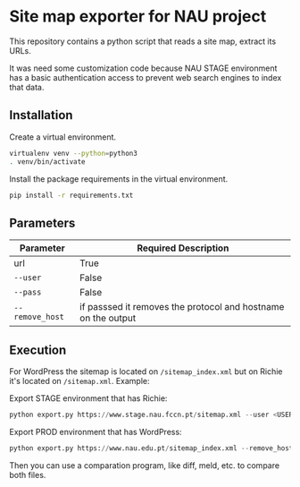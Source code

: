 # Site map exporter for NAU project

This repository contains a python script that reads a site map, extract its URLs.

It was need some customization code because NAU STAGE environment has a basic authentication access to prevent web search engines to index that data.

## Installation

Create a virtual environment.

```bash
virtualenv venv --python=python3
. venv/bin/activate
```

Install the package requirements in the virtual environment.
```bash
pip install -r requirements.txt
```


## Parameters

| Parameter | Required Description |
|------------|---------------------|
| url | True | the URL | 
| `--user` | False | the basic authentication username |
| `--pass` | False | the basic authentication password |
| `--remove_host` | if passsed it removes the protocol and hostname on the output |

## Execution

For WordPress the sitemap is located on `/sitemap_index.xml` but on Richie it's located on `/sitemap.xml`. Example:

Export STAGE environment that has Richie:
```python
python export.py https://www.stage.nau.fccn.pt/sitemap.xml --user <USER> --password <PASSWORD> --remove_host true > stage.txt
```

Export PROD environment that has WordPress:
```python
python export.py https://www.nau.edu.pt/sitemap_index.xml --remove_host true > prod.txt
```

Then you can use a comparation program, like diff, meld, etc. to compare both files.
